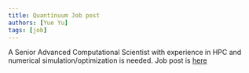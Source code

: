 ```yaml
---
title: Quantinuum Job post
authors: [Yue Yu]
tags: [job]
---
```


A Senior Advanced Computational Scientist with experience in HPC and numerical simulation/optimization is needed.
Job post is [here](https://jobs.eu.lever.co/quantinuum/049c7a87-7c83-4666-b229-6a8bbe2be02a)